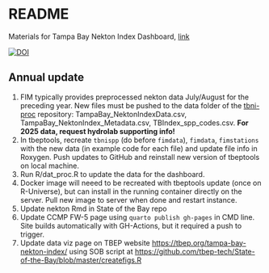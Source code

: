 # README

Materials for Tampa Bay Nekton Index Dashboard, [link](http://shiny.tbep.org/nekton-dash/)

[![DOI](https://zenodo.org/badge/276705811.svg)](https://zenodo.org/badge/latestdoi/276705811)

## Annual update

1. FIM typically provides preprocessed nekton data July/August for the preceding year. New files must be pushed to the data folder of the [tbni-proc](https://raw.githubusercontent.com/tbep-tech/tbni-proc/master/data/TampaBay_NektonIndexData.csv) repository: TampaBay_NektonIndexData.csv, TampaBay_NektonIndex_Metadata.csv, TBIndex_spp_codes.csv. **For 2025 data, request hydrolab supporting info!**
1. In tbeptools, recreate `tbnispp` (do before `fimdata`), `fimdata`, `fimstations` with the new data (in example code for each file) and update file info in Roxygen. Push updates to GitHub and reinstall new version of tbeptools on local machine.
1. Run R/dat_proc.R to update the data for the dashboard. 
1. Docker image will neeed to be recreated with tbeptools update (once on R-Universe), but can install in the running container directly on the server. Pull new image to server when done and restart instance. 
1. Update nekton Rmd in State of the Bay repo
1. Update CCMP FW-5 page using `quarto publish gh-pages` in CMD line. Site builds automatically with GH-Actions, but it required a push to trigger.
1. Update data viz page on TBEP website <https://tbep.org/tampa-bay-nekton-index/> using SOB script at <https://github.com/tbep-tech/State-of-the-Bay/blob/master/createfigs.R>
